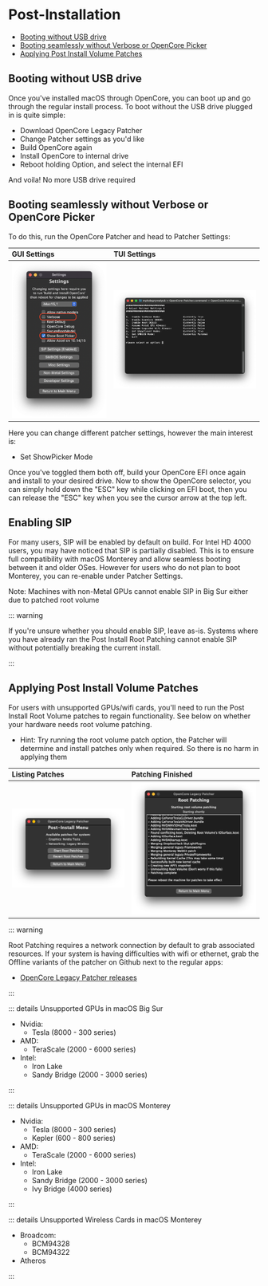 # Post-Installation

* [Booting without USB drive](#booting-without-usb-drive)
* [Booting seamlessly without Verbose or OpenCore Picker](#booting-seamlessly-without-verbose-or-opencore-picker)
* [Applying Post Install Volume Patches](#applying-post-install-volume-patches)

## Booting without USB drive

Once you've installed macOS through OpenCore, you can boot up and go through the regular install process. To boot without the USB drive plugged in is quite simple:

* Download OpenCore Legacy Patcher
* Change Patcher settings as you'd like
* Build OpenCore again
* Install OpenCore to internal drive
* Reboot holding Option, and select the internal EFI

And voila! No more USB drive required

## Booting seamlessly without Verbose or OpenCore Picker

To do this, run the OpenCore Patcher and head to Patcher Settings:

| GUI Settings | TUI Settings
| :--- | :--- |
|![](../images/OCLP-GUI-Settings-ShowPicker.png) | ![](../images/settings.png) |

Here you can change different patcher settings, however the main interest is:

* Set ShowPicker Mode

Once you've toggled them both off, build your OpenCore EFI once again and install to your desired drive. Now to show the OpenCore selector, you can simply hold down the "ESC" key while clicking on EFI boot, then you can release the "ESC" key when you see the cursor arrow at the top left.

## Enabling SIP

For many users, SIP will be enabled by default on build. For Intel HD 4000 users, you may have noticed that SIP is partially disabled. This is to ensure full compatibility with macOS Monterey and allow seamless booting between it and older OSes. However for users who do not plan to boot Monterey, you can re-enable under Patcher Settings.

Note: Machines with non-Metal GPUs cannot enable SIP in Big Sur either due to patched root volume

::: warning 

If you're unsure whether you should enable SIP, leave as-is. Systems where you have already ran the Post Install Root Patching cannot enable SIP without potentially breaking the current install. 

:::

## Applying Post Install Volume Patches

For users with unsupported GPUs/wifi cards, you'll need to run the Post Install Root Volume patches to regain functionality. See below on whether your hardware needs root volume patching. 

* Hint: Try running the root volume patch option, the Patcher will determine and install patches only when required. So there is no harm in applying them


| Listing Patches | Patching Finished |
| :--- | :--- |
| ![](../images/OCLP-GUI-Root-Patching-List.png) | ![](../images/OCLP-GUI-Root-Patching-Finished.png) |


::: warning

Root Patching requires a network connection by default to grab associated resources. If your system is having difficulties with wifi or ethernet, grab the Offline variants of the patcher on Github next to the regular apps:

* [OpenCore Legacy Patcher releases](https://github.com/dortania/OpenCore-Legacy-Patcher/releases/latest)

:::

::: details Unsupported GPUs in macOS Big Sur

* Nvidia:
  * Tesla (8000 - 300 series)
* AMD:
  * TeraScale (2000 - 6000 series)
* Intel:
  * Iron Lake
  * Sandy Bridge (2000 - 3000 series)

:::

::: details Unsupported GPUs in macOS Monterey

* Nvidia:
  * Tesla (8000 - 300 series)
  * Kepler (600 - 800 series)
* AMD:
  * TeraScale (2000 - 6000 series)
* Intel:
  * Iron Lake
  * Sandy Bridge (2000 - 3000 series)
  * Ivy Bridge (4000 series)

:::

::: details Unsupported Wireless Cards in macOS Monterey

* Broadcom:
  * BCM94328
  * BCM94322
* Atheros

:::
